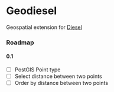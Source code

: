 # Geodiesel

Geospatial extension for [Diesel](https://diesel.rs)

### Roadmap

#### 0.1

- [ ] PostGIS Point type
- [ ] Select distance between two points
- [ ] Order by distance between two points
